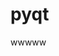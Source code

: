 <script>
    var oDiv = document.getElementById('head');
    oDiv.style.position = 'fixed'; oDiv.style.top = '0px'; oDiv.style.left = '0px';
    document.title="profile";
</script>
<br><br>
<!-- ___________________________________________ -->
<!-- ___________________________________________ -->

# pyqt
wwwww
